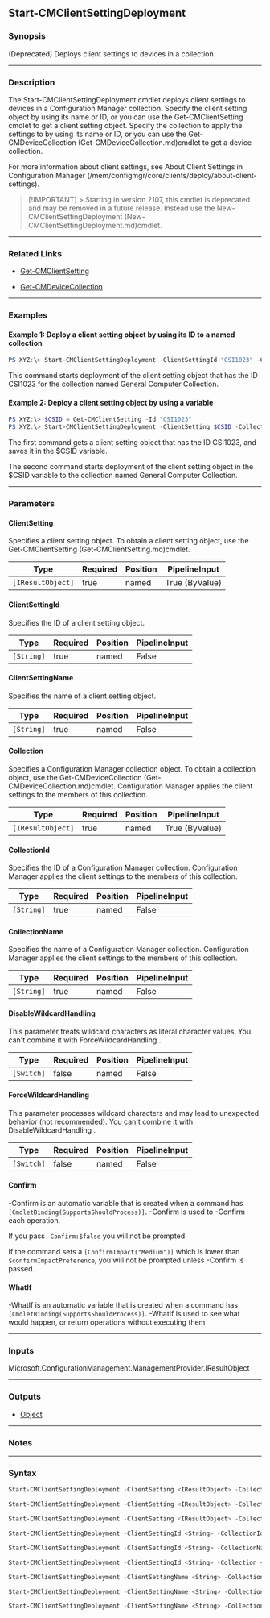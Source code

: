 Start-CMClientSettingDeployment
-------------------------------




### Synopsis
(Deprecated) Deploys client settings to devices in a collection.



---


### Description

The Start-CMClientSettingDeployment cmdlet deploys client settings to devices in a Configuration Manager collection. Specify the client setting object by using its name or ID, or you can use the Get-CMClientSetting cmdlet to get a client setting object. Specify the collection to apply the settings to by using its name or ID, or you can use the Get-CMDeviceCollection (Get-CMDeviceCollection.md)cmdlet to get a device collection.



For more information about client settings, see About Client Settings in Configuration Manager (/mem/configmgr/core/clients/deploy/about-client-settings).



> [!IMPORTANT] > Starting in version 2107, this cmdlet is deprecated and may be removed in a future release. Instead use the New-CMClientSettingDeployment (New-CMClientSettingDeployment.md)cmdlet.



---


### Related Links
* [Get-CMClientSetting](Get-CMClientSetting)



* [Get-CMDeviceCollection](Get-CMDeviceCollection)





---


### Examples
#### Example 1: Deploy a client setting object by using its ID to a named collection
```PowerShell
PS XYZ:\> Start-CMClientSettingDeployment -ClientSettingId "CSI1023" -CollectionName "General Computer Collection"
```
This command starts deployment of the client setting object that has the ID CSI1023 for the collection named General Computer Collection.
#### Example 2: Deploy a client setting object by using a variable
```PowerShell
PS XYZ:\> $CSID = Get-CMClientSetting -Id "CSI1023"
PS XYZ:\> Start-CMClientSettingDeployment -ClientSetting $CSID -CollectionName "General Computer Collection"
```
The first command gets a client setting object that has the ID CSI1023, and saves it in the $CSID variable.


The second command starts deployment of the client setting object in the $CSID variable to the collection named General Computer Collection.


---


### Parameters
#### **ClientSetting**

Specifies a client setting object. To obtain a client setting object, use the Get-CMClientSetting (Get-CMClientSetting.md)cmdlet.






|Type             |Required|Position|PipelineInput |
|-----------------|--------|--------|--------------|
|`[IResultObject]`|true    |named   |True (ByValue)|



#### **ClientSettingId**

Specifies the ID of a client setting object.






|Type      |Required|Position|PipelineInput|
|----------|--------|--------|-------------|
|`[String]`|true    |named   |False        |



#### **ClientSettingName**

Specifies the name of a client setting object.






|Type      |Required|Position|PipelineInput|
|----------|--------|--------|-------------|
|`[String]`|true    |named   |False        |



#### **Collection**

Specifies a Configuration Manager collection object. To obtain a collection object, use the Get-CMDeviceCollection (Get-CMDeviceCollection.md)cmdlet. Configuration Manager applies the client settings to the members of this collection.






|Type             |Required|Position|PipelineInput |
|-----------------|--------|--------|--------------|
|`[IResultObject]`|true    |named   |True (ByValue)|



#### **CollectionId**

Specifies the ID of a Configuration Manager collection. Configuration Manager applies the client settings to the members of this collection.






|Type      |Required|Position|PipelineInput|
|----------|--------|--------|-------------|
|`[String]`|true    |named   |False        |



#### **CollectionName**

Specifies the name of a Configuration Manager collection. Configuration Manager applies the client settings to the members of this collection.






|Type      |Required|Position|PipelineInput|
|----------|--------|--------|-------------|
|`[String]`|true    |named   |False        |



#### **DisableWildcardHandling**

This parameter treats wildcard characters as literal character values. You can't combine it with ForceWildcardHandling .






|Type      |Required|Position|PipelineInput|
|----------|--------|--------|-------------|
|`[Switch]`|false   |named   |False        |



#### **ForceWildcardHandling**

This parameter processes wildcard characters and may lead to unexpected behavior (not recommended). You can't combine it with DisableWildcardHandling .






|Type      |Required|Position|PipelineInput|
|----------|--------|--------|-------------|
|`[Switch]`|false   |named   |False        |



#### **Confirm**
-Confirm is an automatic variable that is created when a command has ```[CmdletBinding(SupportsShouldProcess)]```.
-Confirm is used to -Confirm each operation.

If you pass ```-Confirm:$false``` you will not be prompted.


If the command sets a ```[ConfirmImpact("Medium")]``` which is lower than ```$confirmImpactPreference```, you will not be prompted unless -Confirm is passed.

#### **WhatIf**
-WhatIf is an automatic variable that is created when a command has ```[CmdletBinding(SupportsShouldProcess)]```.
-WhatIf is used to see what would happen, or return operations without executing them


---


### Inputs
Microsoft.ConfigurationManagement.ManagementProvider.IResultObject





---


### Outputs
* [Object](https://learn.microsoft.com/en-us/dotnet/api/System.Object)






---


### Notes




---


### Syntax
```PowerShell
Start-CMClientSettingDeployment -ClientSetting <IResultObject> -CollectionId <String> [-DisableWildcardHandling] [-ForceWildcardHandling] [-Confirm] [-WhatIf] [<CommonParameters>]
```
```PowerShell
Start-CMClientSettingDeployment -ClientSetting <IResultObject> -CollectionName <String> [-DisableWildcardHandling] [-ForceWildcardHandling] [-Confirm] [-WhatIf] [<CommonParameters>]
```
```PowerShell
Start-CMClientSettingDeployment -ClientSetting <IResultObject> -Collection <IResultObject> [-DisableWildcardHandling] [-ForceWildcardHandling] [-Confirm] [-WhatIf] [<CommonParameters>]
```
```PowerShell
Start-CMClientSettingDeployment -ClientSettingId <String> -CollectionId <String> [-DisableWildcardHandling] [-ForceWildcardHandling] [-Confirm] [-WhatIf] [<CommonParameters>]
```
```PowerShell
Start-CMClientSettingDeployment -ClientSettingId <String> -CollectionName <String> [-DisableWildcardHandling] [-ForceWildcardHandling] [-Confirm] [-WhatIf] [<CommonParameters>]
```
```PowerShell
Start-CMClientSettingDeployment -ClientSettingId <String> -Collection <IResultObject> [-DisableWildcardHandling] [-ForceWildcardHandling] [-Confirm] [-WhatIf] [<CommonParameters>]
```
```PowerShell
Start-CMClientSettingDeployment -ClientSettingName <String> -Collection <IResultObject> [-DisableWildcardHandling] [-ForceWildcardHandling] [-Confirm] [-WhatIf] [<CommonParameters>]
```
```PowerShell
Start-CMClientSettingDeployment -ClientSettingName <String> -CollectionId <String> [-DisableWildcardHandling] [-ForceWildcardHandling] [-Confirm] [-WhatIf] [<CommonParameters>]
```
```PowerShell
Start-CMClientSettingDeployment -ClientSettingName <String> -CollectionName <String> [-DisableWildcardHandling] [-ForceWildcardHandling] [-Confirm] [-WhatIf] [<CommonParameters>]
```
